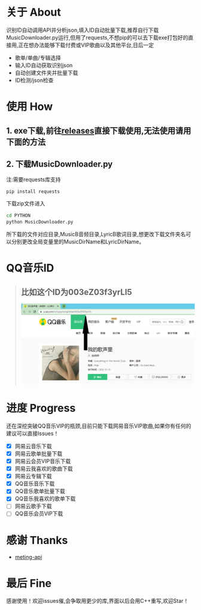 # 关于 About
识别ID自动调用API并分析json,填入ID自动批量下载,推荐自行下载MusicDownloader.py运行,但用了requests,不想pip的可以去下载exe打包好的直接用,正在想办法能够下载付费或VIP歌曲以及其他平台,日后一定
- 歌单/单曲/专辑选择
- 输入ID自动获取识别json
- 自动创建文件夹并批量下载
- ID检测/json检查
# 使用 How
## 1.  exe下载,前往[releases](https://github.com/Beadd/MusicDownloader/releases)直接下载使用,无法使用请用下面的方法
## 2.  下载MusicDownloader.py
注:需要requests库支持
```
pip install requests
```
下载zip文件进入
```bash
cd PYTHON
python MusicDownloader.py
```
所下载的文件对应目录,MusicB音频目录,LyricB歌词目录,想更改下载文件夹名可以分别更改全局变量里的MusicDirName和LyricDirName。
# QQ音乐ID
> ## 比如这个ID为003eZ03f3yrLl5
> ![avatar](./QQmusicID.png)

# 进度 Progress
还在深挖突破QQ音乐VIP的瓶颈,目前只能下载网易音乐VIP歌曲,如果你有任何的建议可以直接Issues！

- [x] 网易云音乐下载
- [x] 网易云歌单批量下载
- [x] 网易云会员VIP音乐下载
- [x] 网易云我喜欢的歌曲下载 
- [x] 网易云专辑下载
- [x] QQ音乐音乐下载
- [x] QQ音乐歌单批量下载
- [x] QQ音乐我喜欢的歌单下载
- [ ] 网易云歌手下载
- [ ] QQ音乐会员VIP下载
# 感谢 Thanks
- [meting-api](https://github.com/injahow/meting-api)
# 最后 Fine
感谢使用！欢迎issues催,会争取用更少的库,界面以后会用C++重写,欢迎Star！
